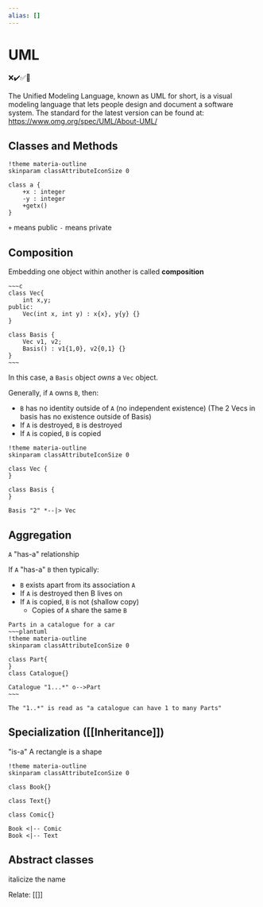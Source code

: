 ```yaml
---
alias: []
---
```



# UML
❌✔️✅📗

The Unified Modeling Language, known as UML for short, is a visual modeling language that lets people design and document a software system. The standard for the latest version can be found at: https://www.omg.org/spec/UML/About-UML/

## Classes and Methods

```plantuml
!theme materia-outline
skinparam classAttributeIconSize 0

class a {
	+x : integer
	-y : integer
	+getx()
}

```

`+` means public
`-` means private 

## Composition
Embedding one object within another is called **composition**

```ad-example
~~~c
class Vec{
	int x,y;
public:
	Vec(int x, int y) : x{x}, y{y} {}
}

class Basis {
	Vec v1, v2;
	Basis() : v1{1,0}, v2{0,1} {}
}
~~~

```

In this case, a `Basis` object *owns* a `Vec` object.

Generally, if `A` owns `B`, then:
- `B` has no identity outside of `A` (no independent existence) (The 2 Vecs in basis has no existence outside of Basis)
- If `A` is destroyed, `B` is destroyed
- If `A` is copied, `B` is copied

```plantuml
!theme materia-outline
skinparam classAttributeIconSize 0

class Vec {
} 

class Basis {
}

Basis "2" *--|> Vec
```

## Aggregation

`A` "has-a" relationship

If `A` "has-a" `B` then typically:
- `B` exists apart from its association `A`
- If `A` is destroyed then B lives on
- If `A` is copied, `B` is not (shallow copy)
	- Copies of `A` share the same `B`
```ad-example
Parts in a catalogue for a car
~~~plantuml
!theme materia-outline
skinparam classAttributeIconSize 0

class Part{
}
class Catalogue{}

Catalogue "1...*" o-->Part
~~~

The "1..*" is read as "a catalogue can have 1 to many Parts"
```

## Specialization ([[Inheritance]])

"is-a" 
A rectangle is a shape

```plantuml
!theme materia-outline
skinparam classAttributeIconSize 0

class Book{}

class Text{}

class Comic{}

Book <|-- Comic
Book <|-- Text
```

## Abstract classes 
italicize the name

Relate: [[]]